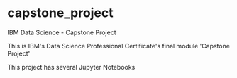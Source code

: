 # capstone_project
IBM Data Science - Capstone Project

This is IBM's Data Science Professional Certificate's final module 'Capstone Project'

This project has several Jupyter Notebooks
